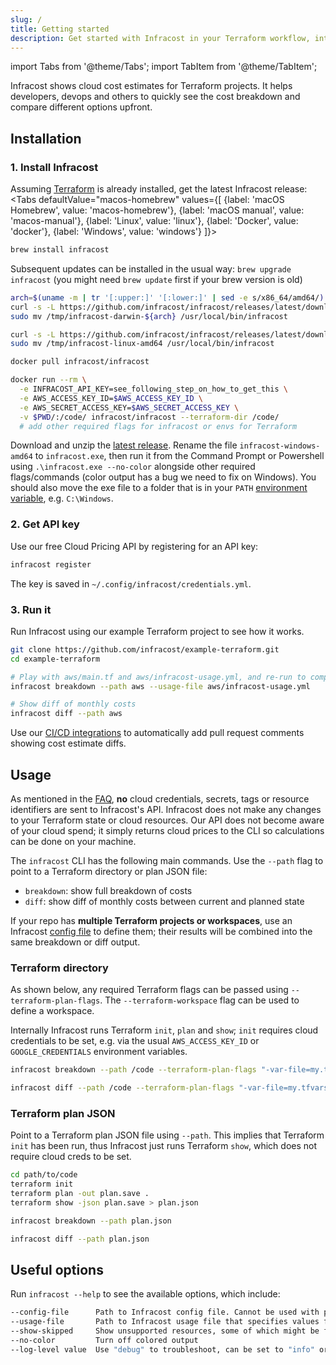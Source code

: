 ```yaml
---
slug: /
title: Getting started
description: Get started with Infracost in your Terraform workflow, integrate it into your pull requests and CI pipeline and view cost estimates for your AWS/Google cloud infrastructure.
---
```


import Tabs from '@theme/Tabs';
import TabItem from '@theme/TabItem';

Infracost shows cloud cost estimates for Terraform projects. It helps developers, devops and others to quickly see the cost breakdown and compare different options upfront.

## Installation

### 1. Install Infracost
Assuming [Terraform](https://www.terraform.io/downloads.html) is already installed, get the latest Infracost release:
<Tabs
  defaultValue="macos-homebrew"
  values={[
    {label: 'macOS Homebrew', value: 'macos-homebrew'},
    {label: 'macOS manual', value: 'macos-manual'},
    {label: 'Linux', value: 'linux'},
    {label: 'Docker', value: 'docker'},
    {label: 'Windows', value: 'windows'}
  ]}>
  <TabItem value="macos-homebrew">

  ```sh
  brew install infracost
  ```

  Subsequent updates can be installed in the usual way: `brew upgrade infracost` (you might need `brew update` first if your brew version is old)

  </TabItem>
  <TabItem value="macos-manual">

  ```sh
  arch=$(uname -m | tr '[:upper:]' '[:lower:]' | sed -e s/x86_64/amd64/) && \
  curl -s -L https://github.com/infracost/infracost/releases/latest/download/infracost-darwin-${arch}.tar.gz | tar xz -C /tmp && \
  sudo mv /tmp/infracost-darwin-${arch} /usr/local/bin/infracost
  ```

  </TabItem>
  <TabItem value="linux">

  ```sh
  curl -s -L https://github.com/infracost/infracost/releases/latest/download/infracost-linux-amd64.tar.gz | tar xz -C /tmp && \
  sudo mv /tmp/infracost-linux-amd64 /usr/local/bin/infracost
  ```

  </TabItem>
  <TabItem value="docker">

  ```sh
  docker pull infracost/infracost

  docker run --rm \
    -e INFRACOST_API_KEY=see_following_step_on_how_to_get_this \
    -e AWS_ACCESS_KEY_ID=$AWS_ACCESS_KEY_ID \
    -e AWS_SECRET_ACCESS_KEY=$AWS_SECRET_ACCESS_KEY \
    -v $PWD/:/code/ infracost/infracost --terraform-dir /code/
    # add other required flags for infracost or envs for Terraform
  ```

  </TabItem>
  <TabItem value="windows">

  Download and unzip the [latest release](https://github.com/infracost/infracost/releases/latest/download/infracost-windows-amd64.tar.gz). Rename the file `infracost-windows-amd64` to `infracost.exe`, then run it from the Command Prompt or Powershell using `.\infracost.exe --no-color` alongside other required flags/commands (color output has a bug we need to fix on Windows). You should also move the exe file to a folder that is in your `PATH` [environment variable](https://stackoverflow.com/questions/1618280/where-can-i-set-path-to-make-exe-on-windows), e.g. `C:\Windows`.

  </TabItem>
</Tabs>

### 2. Get API key
Use our free Cloud Pricing API by registering for an API key:
```sh
infracost register
```

The key is saved in `~/.config/infracost/credentials.yml`.

### 3. Run it
Run Infracost using our example Terraform project to see how it works.

```sh
git clone https://github.com/infracost/example-terraform.git
cd example-terraform

# Play with aws/main.tf and aws/infracost-usage.yml, and re-run to compare costs
infracost breakdown --path aws --usage-file aws/infracost-usage.yml

# Show diff of monthly costs
infracost diff --path aws
```

Use our [CI/CD integrations](integrations) to automatically add pull request comments showing cost estimate diffs.

## Usage

As mentioned in the [FAQ](/docs/faq), **no** cloud credentials, secrets, tags or resource identifiers are sent to Infracost's API. Infracost does not make any changes to your Terraform state or cloud resources. Our API does not become aware of your cloud spend; it simply returns cloud prices to the CLI so calculations can be done on your machine.

The `infracost` CLI has the following main commands. Use the `--path` flag to point to a Terraform directory or plan JSON file:
 - `breakdown`: show full breakdown of costs
 - `diff`: show diff of monthly costs between current and planned state

If your repo has **multiple Terraform projects or workspaces**, use an Infracost [config file](/docs/config_file) to define them; their results will be combined into the same breakdown or diff output.

### Terraform directory

As shown below, any required Terraform flags can be passed using `--terraform-plan-flags`. The `--terraform-workspace` flag can be used to define a workspace.

Internally Infracost runs Terraform `init`, `plan` and `show`; `init` requires cloud credentials to be set, e.g. via the usual `AWS_ACCESS_KEY_ID` or `GOOGLE_CREDENTIALS` environment variables.

  ```sh
  infracost breakdown --path /code --terraform-plan-flags "-var-file=my.tfvars"

  infracost diff --path /code --terraform-plan-flags "-var-file=my.tfvars"
  ```

### Terraform plan JSON

Point to a Terraform plan JSON file using `--path`. This implies that Terraform `init` has been run, thus Infracost just runs Terraform `show`, which does not require cloud creds to be set.

  ```sh
  cd path/to/code
  terraform init
  terraform plan -out plan.save .
  terraform show -json plan.save > plan.json

  infracost breakdown --path plan.json

  infracost diff --path plan.json
  ```

## Useful options

Run `infracost --help` to see the available options, which include:

  ```sh
  --config-file      Path to Infracost config file. Cannot be used with path, terraform* or usage-file flags
  --usage-file       Path to Infracost usage file that specifies values for usage-based resources
  --show-skipped     Show unsupported resources, some of which might be free
  --no-color         Turn off colored output
  --log-level value  Use "debug" to troubleshoot, can be set to "info" or "warn" in CI/CD systems to reduce noise
  ```

